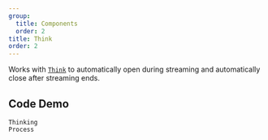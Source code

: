 ```yaml
---
group:
  title: Components
  order: 2
title: Think
order: 2
---
```


Works with [`Think`](../../components/think/index.en-US.md) to automatically open during streaming and automatically close after streaming ends.

## Code Demo

<!-- prettier-ignore -->
<code src="./demo/components/think.tsx" description="Render the thinking process with `Think`">Thinking Process</code>
